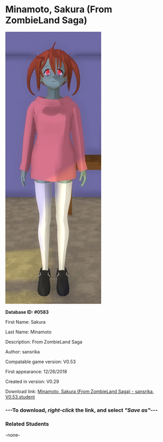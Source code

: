 # Minamoto, Sakura (From ZombieLand Saga)

<img src="../../Files/Images/Minamoto, Sakura (From ZombieLand Saga).png" title="Minamoto, Sakura (From ZombieLand Saga) - sansrika, V0.53">

**Database ID: #0583**

First Name: Sakura

Last Name: Minamoto

Description: From ZombieLand Saga

Author: sansrika

Compatable game version: V0.53

First appearance: 12/26/2018

Created in version: V0.29

Download link: <a href="https://raw.githubusercontent.com/Arbiter1223/Daigaku-Gurashi-Custom-Students/master/Files/Student%20Files/Minamoto%2C%20Sakura%20(From%20ZombieLand%20Saga)%20-%20sansrika%2C%20V0.53.student">Minamoto, Sakura (From ZombieLand Saga) - sansrika, V0.53.student</a>

### ---**To download, _right-click_ the link, and select _"Save as"_**---

### Related Students

-none-
